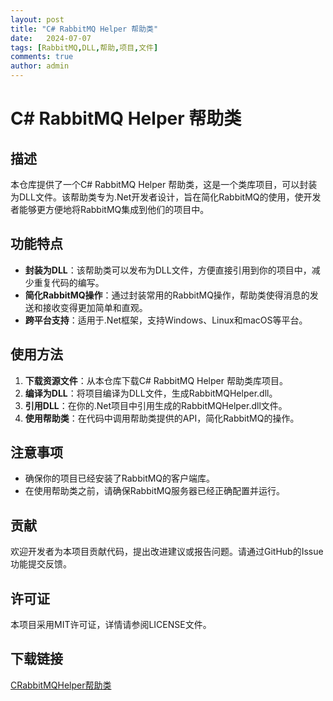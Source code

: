 ```yaml
---
layout: post
title: "C# RabbitMQ Helper 帮助类"
date:   2024-07-07
tags: [RabbitMQ,DLL,帮助,项目,文件]
comments: true
author: admin
---
```

# C# RabbitMQ Helper 帮助类

## 描述

本仓库提供了一个C# RabbitMQ Helper 帮助类，这是一个类库项目，可以封装为DLL文件。该帮助类专为.Net开发者设计，旨在简化RabbitMQ的使用，使开发者能够更方便地将RabbitMQ集成到他们的项目中。

## 功能特点

- **封装为DLL**：该帮助类可以发布为DLL文件，方便直接引用到你的项目中，减少重复代码的编写。
- **简化RabbitMQ操作**：通过封装常用的RabbitMQ操作，帮助类使得消息的发送和接收变得更加简单和直观。
- **跨平台支持**：适用于.Net框架，支持Windows、Linux和macOS等平台。

## 使用方法

1. **下载资源文件**：从本仓库下载C# RabbitMQ Helper 帮助类库项目。
2. **编译为DLL**：将项目编译为DLL文件，生成RabbitMQHelper.dll。
3. **引用DLL**：在你的.Net项目中引用生成的RabbitMQHelper.dll文件。
4. **使用帮助类**：在代码中调用帮助类提供的API，简化RabbitMQ的操作。

## 注意事项

- 确保你的项目已经安装了RabbitMQ的客户端库。
- 在使用帮助类之前，请确保RabbitMQ服务器已经正确配置并运行。

## 贡献

欢迎开发者为本项目贡献代码，提出改进建议或报告问题。请通过GitHub的Issue功能提交反馈。

## 许可证

本项目采用MIT许可证，详情请参阅LICENSE文件。

## 下载链接

[CRabbitMQHelper帮助类](https://pan.quark.cn/s/df67d65a85e8)